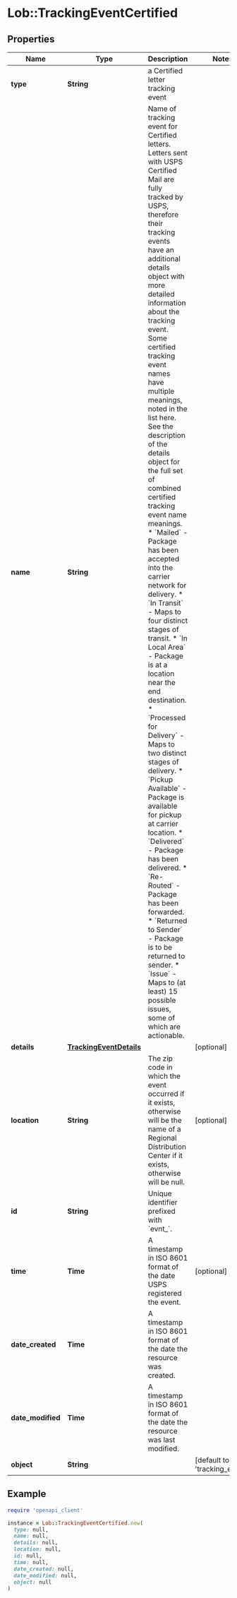# Lob::TrackingEventCertified

## Properties

| Name | Type | Description | Notes |
| ---- | ---- | ----------- | ----- |
| **type** | **String** | a Certified letter tracking event |  |
| **name** | **String** | Name of tracking event for Certified letters. Letters sent with USPS Certified Mail are fully tracked by USPS, therefore their tracking events have an additional details object with more detailed information about the tracking event. Some certified tracking event names have multiple meanings, noted in the list here. See the description of the details object for the full set of combined certified tracking event name meanings.    * &#x60;Mailed&#x60; - Package has been accepted into the carrier network for delivery.    * &#x60;In Transit&#x60; - Maps to four distinct stages of transit.    * &#x60;In Local Area&#x60; - Package is at a location near the end destination.    * &#x60;Processed for Delivery&#x60; - Maps to two distinct stages of delivery.    * &#x60;Pickup Available&#x60; - Package is available for pickup at carrier location.    * &#x60;Delivered&#x60; - Package has been delivered.    * &#x60;Re-Routed&#x60; - Package has been forwarded.    * &#x60;Returned to Sender&#x60; - Package is to be returned to sender.    * &#x60;Issue&#x60; - Maps to (at least) 15 possible issues, some of which are actionable.  |  |
| **details** | [**TrackingEventDetails**](TrackingEventDetails.md) |  | [optional] |
| **location** | **String** | The zip code in which the event occurred if it exists, otherwise will be the name of a Regional Distribution Center if it exists, otherwise will be null.  | [optional] |
| **id** | **String** | Unique identifier prefixed with &#x60;evnt_&#x60;. |  |
| **time** | **Time** | A timestamp in ISO 8601 format of the date USPS registered the event. | [optional] |
| **date_created** | **Time** | A timestamp in ISO 8601 format of the date the resource was created. |  |
| **date_modified** | **Time** | A timestamp in ISO 8601 format of the date the resource was last modified. |  |
| **object** | **String** |  | [default to &#39;tracking_event&#39;] |

## Example

```ruby
require 'openapi_client'

instance = Lob::TrackingEventCertified.new(
  type: null,
  name: null,
  details: null,
  location: null,
  id: null,
  time: null,
  date_created: null,
  date_modified: null,
  object: null
)
```

